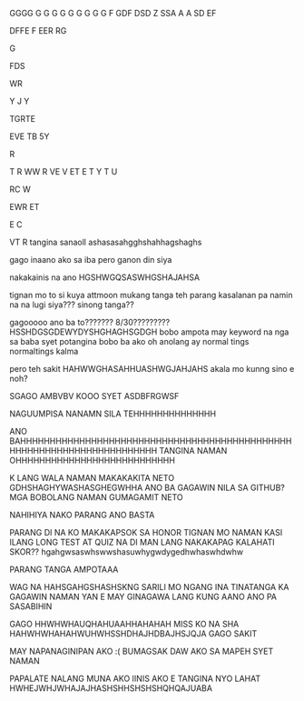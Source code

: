 
GGGG
G
G
G
G
G
G
G
G
G
F
GDF
DSD
Z
SSA
A
A
SD
EF

DFFE
F
EER
RG

G

FDS

WR

Y
J
Y

TGRTE

EVE
TB
5Y

R

T
R
WW
R
VE
V
ET
E
T
Y
T
U


RC
W

EWR
ET

E
C

VT
R
tangina sanaoll ashasasahgghshahhagshaghs

gago inaano ako sa iba pero ganon din siya

nakakainis na ano HGSHWGQSASWHGSHAJAHSA

tignan mo to si kuya attmoon mukang tanga teh parang kasalanan pa namin na na lugi siya??? sinong tanga??

gagooooo ano ba to??????? 8/30????????? HSSHDGSGDEWYDYSHGHAGHSGDGH bobo ampota may keyword na nga sa baba syet potangina
bobo ba ako oh anolang
ay normal tings normaltings kalma

pero teh sakit HAHWWGHASAHHUASHWGJAHJAHS akala mo kunng sino e noh?

SGAGO AMBVBV KOOO SYET ASDBFRGWSF

NAGUUMPISA NANAMN SILA TEHHHHHHHHHHHHHH

ANO BAHHHHHHHHHHHHHHHHHHHHHHHHHHHHHHHHHHHHHHHHHHHHHHHHHHHHHHHHHHHHHHHHHHHHHHH TANGINA NAMAN OHHHHHHHHHHHHHHHHHHHHHHHHHHH

K LANG WALA NAMAN MAKAKAKITA NETO GDHSHAGHYWASHASGHEGWHHA 
ANO BA GAGAWIN NILA SA GITHUB? MGA BOBOLANG NAMAN GUMAGAMIT NETO

NAHIHIYA NAKO PARANG ANO BASTA

PARANG DI NA KO MAKAKAPSOK SA HONOR TIGNAN MO NAMAN KASI ILANG LONG TEST AT QUIZ NA DI MAN LANG NAKAKAPAG KALAHATI SKOR?? hgahgwsaswhswwshasuwhygwdygedhwhaswhdwhw 

PARANG TANGA AMPOTAAA

WAG NA HAHSGAHGSHASHSKNG SARILI MO NGANG INA TINATANGA KA
GAGAWIN NAMAN YAN E MAY GINAGAWA LANG KUNG AANO ANO PA SASABIHIN

GAGO HHWHWHAUQHAHUAAHHAHAHAH MISS KO NA SHA 
HAHWHWHAHAHWUHWHSSHDHAJHDBAJHSJQJA GAGO
SAKIT 

MAY NAPANAGINIPAN AKO :( BUMAGSAK DAW AKO SA MAPEH SYET NAMAN

PAPALATE NALANG MUNA AKO IINIS AKO E TANGINA NYO LAHAT HWHEJWHJWHAJAJHASHSHHSHSHSHQHQAJUABA

